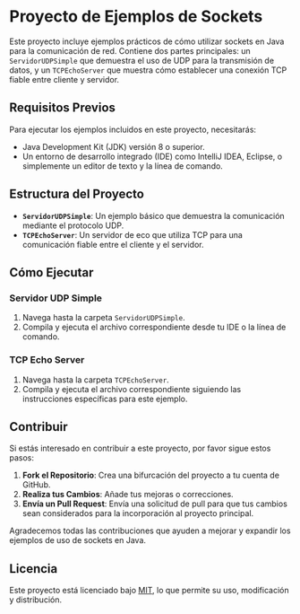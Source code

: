 # Proyecto de Ejemplos de Sockets

Este proyecto incluye ejemplos prácticos de cómo utilizar sockets en Java para la comunicación de red. Contiene dos partes principales: un `ServidorUDPSimple` que demuestra el uso de UDP para la transmisión de datos, y un `TCPEchoServer` que muestra cómo establecer una conexión TCP fiable entre cliente y servidor.

## Requisitos Previos

Para ejecutar los ejemplos incluidos en este proyecto, necesitarás:

- Java Development Kit (JDK) versión 8 o superior.
- Un entorno de desarrollo integrado (IDE) como IntelliJ IDEA, Eclipse, o simplemente un editor de texto y la línea de comando.

## Estructura del Proyecto

- **`ServidorUDPSimple`**: Un ejemplo básico que demuestra la comunicación mediante el protocolo UDP.
- **`TCPEchoServer`**: Un servidor de eco que utiliza TCP para una comunicación fiable entre el cliente y el servidor.

## Cómo Ejecutar

### Servidor UDP Simple

1. Navega hasta la carpeta `ServidorUDPSimple`.
2. Compila y ejecuta el archivo correspondiente desde tu IDE o la línea de comando.

### TCP Echo Server

1. Navega hasta la carpeta `TCPEchoServer`.
2. Compila y ejecuta el archivo correspondiente siguiendo las instrucciones específicas para este ejemplo.

## Contribuir

Si estás interesado en contribuir a este proyecto, por favor sigue estos pasos:

1. **Fork el Repositorio**: Crea una bifurcación del proyecto a tu cuenta de GitHub.
2. **Realiza tus Cambios**: Añade tus mejoras o correcciones.
3. **Envía un Pull Request**: Envía una solicitud de pull para que tus cambios sean considerados para la incorporación al proyecto principal.

Agradecemos todas las contribuciones que ayuden a mejorar y expandir los ejemplos de uso de sockets en Java.

## Licencia

Este proyecto está licenciado bajo [MIT](./license.txt), lo que permite su uso, modificación y distribución.
